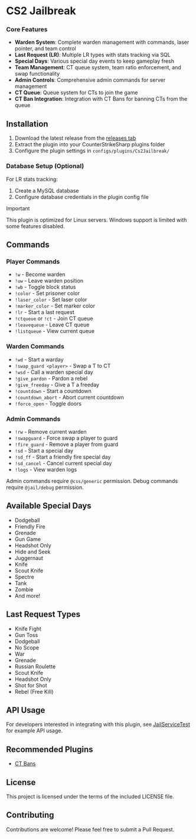 # CS2 Jailbreak

### Core Features
- **Warden System**: Complete warden management with commands, laser pointer, and team control
- **Last Request (LR)**: Multiple LR types with stats tracking via SQL
- **Special Days**: Various special day events to keep gameplay fresh
- **Team Management**: CT queue system, team ratio enforcement, and swap functionality
- **Admin Controls**: Comprehensive admin commands for server management
- **CT Queue**: Queue system for CTs to join the game
- **CT Ban Integration**: Integration with CT Bans for banning CTs from the queue

## Installation

1. Download the latest release from the [releases tab](https://github.com/playpark/cs2-jailbreak/releases)
2. Extract the plugin into your CounterStrikeSharp plugins folder
3. Configure the plugin settings in `configs/plugins/Cs2Jailbreak/`

### Database Setup (Optional)
For LR stats tracking:
1. Create a MySQL database
2. Configure database credentials in the plugin config file

> [!IMPORTANT]
> This plugin is optimized for Linux servers. Windows support is limited with some features disabled.

## Commands

### Player Commands
- `!w` - Become warden
- `!uw` - Leave warden position
- `!wb` - Toggle block status
- `!color` - Set prisoner color
- `!laser_color` - Set laser color
- `!marker_color` - Set marker color
- `!lr` - Start a last request
- `!ctqueue` or `!ct` - Join CT queue
- `!leavequeue` - Leave CT queue
- `!listqueue` - View current queue

### Warden Commands
- `!wd` - Start a warday
- `!swap_guard <player>` - Swap a T to CT
- `!wsd` - Call a warden special day
- `!give_pardon` - Pardon a rebel
- `!give_freeday` - Give a T a freeday
- `!countdown` - Start a countdown
- `!countdown_abort` - Abort current countdown
- `!force_open` - Toggle doors

### Admin Commands
- `!rw` - Remove current warden
- `!swapguard` - Force swap a player to guard
- `!fire_guard` - Remove a player from guard
- `!sd` - Start a special day
- `!sd_ff` - Start a friendly fire special day
- `!sd_cancel` - Cancel current special day
- `!logs` - View warden logs

Admin commands require `@css/generic` permission.
Debug commands require `@jail/debug` permission.

## Available Special Days
- Dodgeball
- Friendly Fire
- Grenade
- Gun Game
- Headshot Only
- Hide and Seek
- Juggernaut
- Knife
- Scout Knife
- Spectre
- Tank
- Zombie
- And more!

## Last Request Types
- Knife Fight
- Gun Toss
- Dodgeball
- No Scope
- War
- Grenade
- Russian Roulette
- Scout Knife
- Headshot Only
- Shot for Shot
- Rebel (Free Kill)

## API Usage
For developers interested in integrating with this plugin, see [JailServiceTest](https://github.com/destoer/JailServiceTest) for example API usage.

## Recommended Plugins
- [CT Bans](https://github.com/playpark/cs2-ctbans)

## License
This project is licensed under the terms of the included LICENSE file.

## Contributing
Contributions are welcome! Please feel free to submit a Pull Request.
